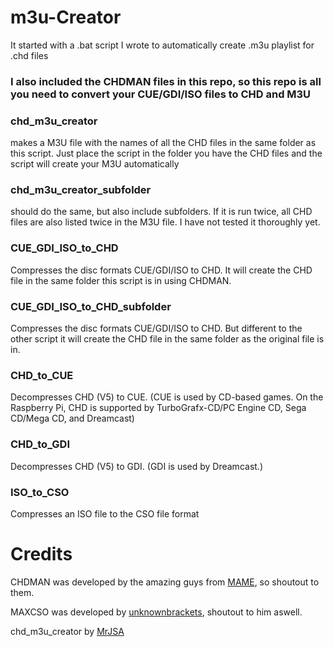 # m3u-Creator
It started with a .bat script I wrote to automatically create .m3u playlist for .chd files

### I also included the CHDMAN files in this repo, so this repo is all you need to convert your CUE/GDI/ISO files to CHD and M3U

### chd_m3u_creator
makes a M3U file with the names of all the CHD files in the same folder as this script.
Just place the script in the folder you have the CHD files and the script will create your M3U automatically

### chd_m3u_creator_subfolder
should do the same, but also include subfolders. If it is run twice, all CHD files are also listed twice in the M3U file.
I have not tested it thoroughly yet.

### CUE_GDI_ISO_to_CHD
Compresses the disc formats CUE/GDI/ISO to CHD. It will create the CHD file in the same folder this script is in using CHDMAN.

### CUE_GDI_ISO_to_CHD_subfolder
Compresses the disc formats CUE/GDI/ISO to CHD. But different to the other script it will create the CHD file in the same folder as the original file is in.

### CHD_to_CUE
Decompresses CHD (V5) to CUE. (CUE is used by CD-based games. On the Raspberry Pi, CHD is supported by TurboGrafx-CD/PC Engine CD, Sega CD/Mega CD, and Dreamcast)

### CHD_to_GDI
Decompresses CHD (V5) to GDI. (GDI is used by Dreamcast.)

### ISO_to_CSO
Compresses an ISO file to the CSO file format

# Credits

CHDMAN was developed by the amazing guys from [MAME](https://github.com/mamedev), so shoutout to them.

MAXCSO was developed by [unknownbrackets](https://github.com/unknownbrackets), shoutout to him aswell.

chd_m3u_creator by [MrJSA](https://github.com/MrJSA)
